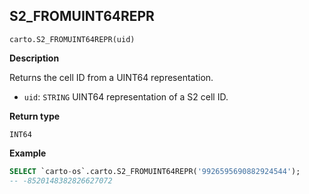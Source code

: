 ## S2_FROMUINT64REPR

```sql:signature
carto.S2_FROMUINT64REPR(uid)
```

**Description**

Returns the cell ID from a UINT64 representation.

* `uid`: `STRING` UINT64 representation of a S2 cell ID.

**Return type**

`INT64`

**Example**

```sql
SELECT `carto-os`.carto.S2_FROMUINT64REPR('9926595690882924544');
-- -8520148382826627072
```
